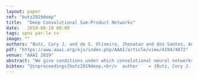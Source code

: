 ```yaml
---
layout: paper
ref: "butz2019deep"
title:  "Deep Convolutional Sum-Product Networks"
date:   2019-08-10 00:00
tags: spns par-le cv
image: ""
authors: "Butz, Cory J. and de S. Oliveira, Jhonatan and dos Santos, Andre E. and Teixeira, Andre L."
pdf: "https://www.aaai.org/ojs/index.php/AAAI/article/view/4194/4072"
venue: "AAAI 2019"
abstract: "We give conditions under which convolutional neural networks (CNNs) define valid sum-product networks (SPNs). One subclass, called convolutional SPNs (CSPNs), can be implemented using tensors, but also can suffer from being too shallow. Fortunately, tensors can be augmented while maintaining valid SPNs. This yields a larger subclass of CNNs, which we call deep convolutional SPNs (DCSPNs), where the convolutional and sum-pooling layers form rich directed acyclic graph structures. One salient feature of DCSPNs is that they are a rigorous probabilistic model. As such, they can exploit multiple kinds of probabilistic reasoning, including marginal inference and most probable explanation (MPE) inference. This allows an alternative method for learning DCSPNs using vectorized differentiable MPE, which plays a similar role to the generator in generative adversarial networks (GANs). Image sampling is yet another application demonstrating the robustness of DCSPNs. Our preliminary results on image sampling are encouraging, since the DCSPN sampled images exhibit variability. Experiments on image completion show that DCSPNs significantly outperform competing methods by achieving several state-of-the-art mean squared error (MSE) scores in both left-completion and bottom-completion in benchmark datasets."
bibtex: "@inproceedings{butz2019deep,<br/>  author    = {Butz, Cory J. and de S. Oliveira, Jhonatan and dos Santos, Andr{'{e}} E. and Teixeira, Andr{'{e}} L.},<br/>  title     = {Deep Convolutional Sum-Product Networks},<br/>  booktitle = {{AAAI}},<br/>  pages     = {3248--3255},<br/>  publisher = {{AAAI} Press},<br/>  year      = {2019}<br/>}"
---
```



